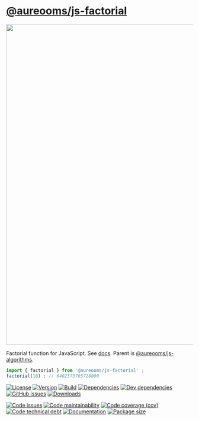 [@aureooms/js-factorial](https://aureooms.github.io/js-factorial)
==

<img src="http://ciberconta.unizar.es/LECCION/factorial/factorial.gif" width="864">

Factorial function for JavaScript.
See [docs](https://aureooms.github.io/js-factorial/index.html).
Parent is [@aureooms/js-algorithms](https://github.com/aureooms/js-algorithms).

```js
import { factorial } from '@aureooms/js-factorial' ;
factorial(18) ; // 6402373705728000
```

[![License](https://img.shields.io/github/license/aureooms/js-factorial.svg)](https://raw.githubusercontent.com/aureooms/js-factorial/master/LICENSE)
[![Version](https://img.shields.io/npm/v/@aureooms/js-factorial.svg)](https://www.npmjs.org/package/@aureooms/js-factorial)
[![Build](https://img.shields.io/travis/aureooms/js-factorial/master.svg)](https://travis-ci.org/aureooms/js-factorial/branches)
[![Dependencies](https://img.shields.io/david/aureooms/js-factorial.svg)](https://david-dm.org/aureooms/js-factorial)
[![Dev dependencies](https://img.shields.io/david/dev/aureooms/js-factorial.svg)](https://david-dm.org/aureooms/js-factorial?type=dev)
[![GitHub issues](https://img.shields.io/github/issues/aureooms/js-factorial.svg)](https://github.com/aureooms/js-factorial/issues)
[![Downloads](https://img.shields.io/npm/dm/@aureooms/js-factorial.svg)](https://www.npmjs.org/package/@aureooms/js-factorial)

[![Code issues](https://img.shields.io/codeclimate/issues/aureooms/js-factorial.svg)](https://codeclimate.com/github/aureooms/js-factorial/issues)
[![Code maintainability](https://img.shields.io/codeclimate/maintainability/aureooms/js-factorial.svg)](https://codeclimate.com/github/aureooms/js-factorial/trends/churn)
[![Code coverage (cov)](https://img.shields.io/codecov/c/gh/aureooms/js-factorial/master.svg)](https://codecov.io/gh/aureooms/js-factorial)
[![Code technical debt](https://img.shields.io/codeclimate/tech-debt/aureooms/js-factorial.svg)](https://codeclimate.com/github/aureooms/js-factorial/trends/technical_debt)
[![Documentation](https://aureooms.github.io/js-factorial/badge.svg)](https://aureooms.github.io/js-factorial/source.html)
[![Package size](https://img.shields.io/bundlephobia/minzip/@aureooms/js-factorial)](https://bundlephobia.com/result?p=@aureooms/js-factorial)
